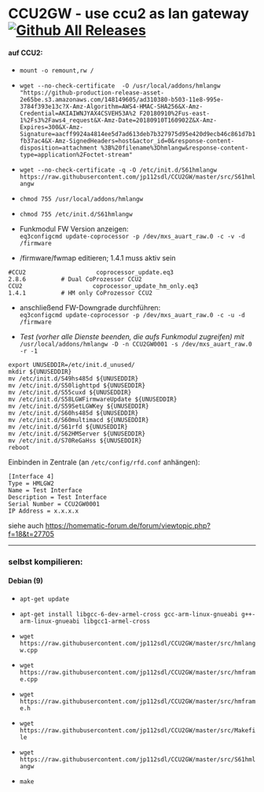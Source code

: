# CCU2GW - use ccu2 as lan gateway [![Github All Releases](https://img.shields.io/github/downloads/jp112sdl/CCU2GW/total.svg)](https://github.com/jp112sdl/CCU2GW/releases) 

#### auf CCU2:
- `mount -o remount,rw /`
- `wget --no-check-certificate  -O /usr/local/addons/hmlangw "https://github-production-release-asset-2e65be.s3.amazonaws.com/148149605/ad310380-b503-11e8-995e-3784f393e13c?X-Amz-Algorithm=AWS4-HMAC-SHA256&X-Amz-Credential=AKIAIWNJYAX4CSVEH53A%2
F20180910%2Fus-east-1%2Fs3%2Faws4_request&X-Amz-Date=20180910T160902Z&X-Amz-Expires=300&X-Amz-Signature=aacff9924a4814ee5d7ad613deb7b327975d95e420d9ecb46c861d7b1fb37ac4&X-Amz-SignedHeaders=host&actor_id=0&response-content-disposition=attachment
%3B%20filename%3Dhmlangw&response-content-type=application%2Foctet-stream"`
- `wget --no-check-certificate -q -O /etc/init.d/S61hmlangw https://raw.githubusercontent.com/jp112sdl/CCU2GW/master/src/S61hmlangw`
- `chmod 755 /usr/local/addons/hmlangw`
- `chmod 755 /etc/init.d/S61hmlangw`

- Funkmodul FW Version anzeigen:<br/>
`eq3configcmd update-coprocessor -p /dev/mxs_auart_raw.0 -c -v -d /firmware`

- /firmware/fwmap editieren; 1.4.1 muss aktiv sein<br/>
```
#CCU2                    coprocessor_update.eq3                          2.8.6          # Dual CoProzessor CCU2
CCU2                    coprocessor_update_hm_only.eq3                1.4.1          # HM only CoProzessor CCU2
```
- anschließend FW-Downgrade durchführen:<br/>
`eq3configcmd update-coprocessor -p /dev/mxs_auart_raw.0 -c -u -d /firmware`

- _Test (vorher alle Dienste beenden, die aufs Funkmodul zugreifen) mit_<br/>
`/usr/local/addons/hmlangw -D -n CCU2GW0001 -s /dev/mxs_auart_raw.0 -r -1`

```
export UNUSEDDIR=/etc/init.d_unused/
mkdir ${UNUSEDDIR}
mv /etc/init.d/S49hs485d ${UNUSEDDIR}
mv /etc/init.d/S50lighttpd ${UNUSEDDIR}
mv /etc/init.d/S55cuxd ${UNUSEDDIR}
mv /etc/init.d/S58LGWFirmwareUpdate ${UNUSEDDIR}
mv /etc/init.d/S59SetLGWKey ${UNUSEDDIR}
mv /etc/init.d/S60hs485d ${UNUSEDDIR}
mv /etc/init.d/S60multimacd ${UNUSEDDIR}
mv /etc/init.d/S61rfd ${UNUSEDDIR}
mv /etc/init.d/S62HMServer ${UNUSEDDIR}
mv /etc/init.d/S70ReGaHss ${UNUSEDDIR}
reboot
```

Einbinden in Zentrale (an `/etc/config/rfd.conf` anhängen):
```
[Interface 4]
Type = HMLGW2
Name = Test Interface
Description = Test Interface
Serial Number = CCU2GW0001
IP Address = x.x.x.x
```
siehe auch https://homematic-forum.de/forum/viewtopic.php?f=18&t=27705

<hr/>

### selbst kompilieren:
#### Debian (9)
- `apt-get update`
- `apt-get install libgcc-6-dev-armel-cross gcc-arm-linux-gnueabi g++-arm-linux-gnueabi libgcc1-armel-cross`

- `wget https://raw.githubusercontent.com/jp112sdl/CCU2GW/master/src/hmlangw.cpp`
- `wget https://raw.githubusercontent.com/jp112sdl/CCU2GW/master/src/hmframe.cpp`
- `wget https://raw.githubusercontent.com/jp112sdl/CCU2GW/master/src/hmframe.h`
- `wget https://raw.githubusercontent.com/jp112sdl/CCU2GW/master/src/Makefile`
- `wget https://raw.githubusercontent.com/jp112sdl/CCU2GW/master/src/S61hmlangw`

- `make`
